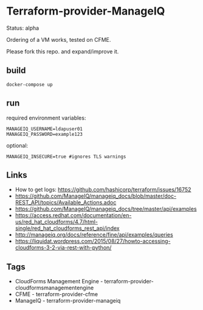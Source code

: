 # Terraform-provider-ManageIQ

Status: alpha

Ordering of a VM works, tested on CFME.

Please fork this repo. and expand/improve it.

## build

```
docker-compose up
```

## run

required environment variables:
```
MANAGEIQ_USERNAME=ldapuser01
MANAGEIQ_PASSWORD=example123
```

optional:
```
MANAGEIQ_INSECURE=true #ignores TLS warnings
```

## Links

- How to get logs: https://github.com/hashicorp/terraform/issues/16752
- https://github.com/ManageIQ/manageiq_docs/blob/master/doc-REST_API/topics/Available_Actions.adoc
- https://github.com/ManageIQ/manageiq_docs/tree/master/api/examples
- https://access.redhat.com/documentation/en-us/red_hat_cloudforms/4.7/html-single/red_hat_cloudforms_rest_api/index
- http://manageiq.org/docs/reference/fine/api/examples/queries
- https://liquidat.wordpress.com/2015/08/27/howto-accessing-cloudforms-3-2-via-rest-with-python/

## Tags

- CloudForms Management Engine - terraform-provider-cloudformsmanagementengine
- CFME - terraform-provider-cfme
- ManageIQ - terraform-provider-manageiq
